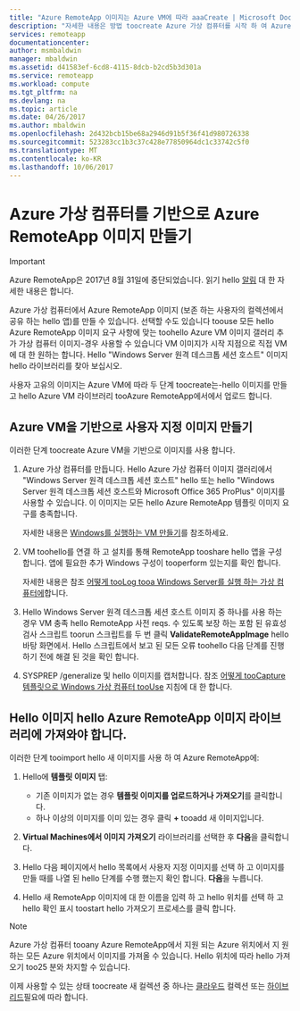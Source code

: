 ```yaml
---
title: "Azure RemoteApp 이미지는 Azure VM에 따라 aaaCreate | Microsoft Docs"
description: "자세한 내용은 방법 toocreate Azure 가상 컴퓨터를 시작 하 여 Azure RemoteApp에 대 한 이미지입니다."
services: remoteapp
documentationcenter: 
author: msmbaldwin
manager: mbaldwin
ms.assetid: d41583ef-6cd8-4115-8dcb-b2cd5b3d301a
ms.service: remoteapp
ms.workload: compute
ms.tgt_pltfrm: na
ms.devlang: na
ms.topic: article
ms.date: 04/26/2017
ms.author: mbaldwin
ms.openlocfilehash: 2d432bcb15be68a2946d91b5f36f41d980726338
ms.sourcegitcommit: 523283cc1b3c37c428e77850964dc1c33742c5f0
ms.translationtype: MT
ms.contentlocale: ko-KR
ms.lasthandoff: 10/06/2017
---
```

# <a name="create-a-azure-remoteapp-image-based-on-an-azure-virtual-machine"></a>Azure 가상 컴퓨터를 기반으로 Azure RemoteApp 이미지 만들기
> [!IMPORTANT]
> Azure RemoteApp은 2017년 8월 31일에 중단되었습니다. 읽기 hello [알림](https://go.microsoft.com/fwlink/?linkid=821148) 대 한 자세한 내용은 합니다.
> 
> 

Azure 가상 컴퓨터에서 Azure RemoteApp 이미지 (보존 하는 사용자의 컬렉션에서 공유 하는 hello 앱)를 만들 수 있습니다. 선택할 수도 있습니다 toouse 모든 hello Azure RemoteApp 이미지 요구 사항에 맞는 toohello Azure VM 이미지 갤러리 추가 가상 컴퓨터 이미지-경우 사용할 수 있습니다 VM 이미지가 시작 지점으로 직접 VM에 대 한 원하는 합니다. Hello "Windows Server 원격 데스크톱 세션 호스트" 이미지 hello 라이브러리를 찾아 보십시오.

사용자 고유의 이미지는 Azure VM에 따라 두 단계 toocreate는-hello 이미지를 만들고 hello Azure VM 라이브러리 tooAzure RemoteApp에서에서 업로드 합니다.

## <a name="create-a-custom-image-based-on-an-azure-vm"></a>Azure VM을 기반으로 사용자 지정 이미지 만들기
이러한 단계 toocreate Azure VM을 기반으로 이미지를 사용 합니다.

1. Azure 가상 컴퓨터를 만듭니다. Hello Azure 가상 컴퓨터 이미지 갤러리에서 "Windows Server 원격 데스크톱 세션 호스트" hello 또는 hello "Windows Server 원격 데스크톱 세션 호스트와 Microsoft Office 365 ProPlus" 이미지를 사용할 수 있습니다. 이 이미지는 모든 hello Azure RemoteApp 템플릿 이미지 요구를 충족합니다.
   
    자세한 내용은 [Windows를 실행하는 VM 만들기](../virtual-machines/virtual-machines-windows-hero-tutorial.md?toc=%2fazure%2fvirtual-machines%2fwindows%2ftoc.json)를 참조하세요.
2. VM toohello를 연결 하 고 설치를 통해 RemoteApp tooshare hello 앱을 구성 합니다. 앱에 필요한 추가 Windows 구성이 tooperform 있는지를 확인 합니다.
   
    자세한 내용은 참조 [어떻게 tooLog tooa Windows Server를 실행 하는 가상 컴퓨터에](../virtual-machines/windows/classic/connect-logon.md?toc=%2fazure%2fvirtual-machines%2fwindows%2fclassic%2ftoc.json)합니다.
3. Hello Windows Server 원격 데스크톱 세션 호스트 이미지 중 하나를 사용 하는 경우 VM 충족 hello RemoteApp 사전 reqs. 수 있도록 보장 하는 포함 된 유효성 검사 스크립트 toorun 스크립트를 두 번 클릭 **ValidateRemoteAppImage** hello 바탕 화면에서. Hello 스크립트에서 보고 된 모든 오류 toohello 다음 단계를 진행 하기 전에 해결 된 것을 확인 합니다.
4. SYSPREP /generalize 및 hello 이미지를 캡처합니다. 참조 [어떻게 tooCapture 템플릿으로 Windows 가상 컴퓨터 tooUse](../virtual-machines/windows/classic/capture-image.md?toc=%2fazure%2fvirtual-machines%2fwindows%2fclassic%2ftoc.json) 지침에 대 한 합니다.

## <a name="import-hello-image-into-hello-azure-remoteapp-image-library"></a>Hello 이미지 hello Azure RemoteApp 이미지 라이브러리에 가져와야 합니다.
이러한 단계 tooimport hello 새 이미지를 사용 하 여 Azure RemoteApp에:

1. Hello에 **템플릿 이미지** 탭:
   
   * 기존 이미지가 없는 경우 **템플릿 이미지를 업로드하거나 가져오기**를 클릭합니다.
   * 하나 이상의 이미지를 이미 있는 경우 클릭  **+**  tooadd 새 이미지입니다.
2. **Virtual Machines에서 이미지 가져오기** 라이브러리를 선택한 후 **다음**을 클릭합니다.
3. Hello 다음 페이지에서 hello 목록에서 사용자 지정 이미지를 선택 하 고 이미지를 만들 때를 나열 된 hello 단계를 수행 했는지 확인 합니다. **다음**을 누릅니다.
4. Hello 새 RemoteApp 이미지에 대 한 이름을 입력 하 고 hello 위치를 선택 하 고 hello 확인 표시 toostart hello 가져오기 프로세스를 클릭 합니다.

> [!NOTE]
> Azure 가상 컴퓨터 tooany Azure RemoteApp에서 지원 되는 Azure 위치에서 지 원하는 모든 Azure 위치에서 이미지를 가져올 수 있습니다. Hello 위치에 따라 hello 가져오기 too25 분와 차지할 수 있습니다.
> 
> 

이제 사용할 수 있는 상태 toocreate 새 컬렉션 중 하나는 [클라우드](remoteapp-create-cloud-deployment.md) 컬렉션 또는 [하이브리드](remoteapp-create-hybrid-deployment.md)필요에 따라 합니다.

